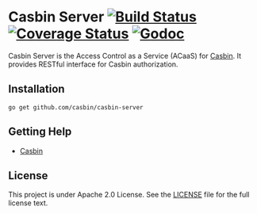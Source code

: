 Casbin Server [![Build Status](https://travis-ci.org/casbin/casbin-server.svg?branch=master)](https://travis-ci.org/casbin/casbin-server) [![Coverage Status](https://coveralls.io/repos/github/casbin/casbin-server/badge.svg?branch=master)](https://coveralls.io/github/casbin/casbin-server?branch=master) [![Godoc](https://godoc.org/github.com/casbin/casbin-server?status.svg)](https://godoc.org/github.com/casbin/casbin-server)
====

Casbin Server is the Access Control as a Service (ACaaS) for [Casbin](https://github.com/casbin/casbin). It provides RESTful interface for Casbin authorization.

## Installation

    go get github.com/casbin/casbin-server

## Getting Help

- [Casbin](https://github.com/casbin/casbin)

## License

This project is under Apache 2.0 License. See the [LICENSE](LICENSE) file for the full license text.
